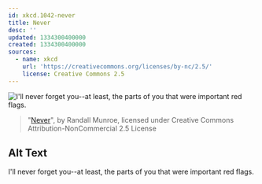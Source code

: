 ```yaml
---
id: xkcd.1042-never
title: Never
desc: ''
updated: 1334300400000
created: 1334300400000
sources:
  - name: xkcd
    url: 'https://creativecommons.org/licenses/by-nc/2.5/'
    license: Creative Commons 2.5
---
```

![I'll never forget you--at least, the parts of you that were important red flags.](https://imgs.xkcd.com/comics/never.png)
> "[Never](https://xkcd.com/1042/)", by Randall Munroe, licensed under Creative Commons Attribution-NonCommercial 2.5 License

## Alt Text
I'll never forget you--at least, the parts of you that were important red flags.
